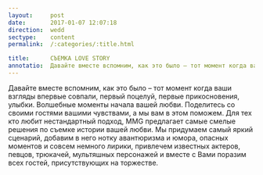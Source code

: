```yaml
---
layout:     post
date:       2017-01-07 12:07:18
direction:  wedd
sectype:    content
permalink:  /:categories/:title.html

title:      СЪЕМКА LOVE STORY      
annotatio:  Давайте вместе вспомним, как это было – тот момент когда ваши взгляды впервые совпали, первый поцелуй, первые прикосновения, улыбки. Волшебные моменты начала вашей любви. Поделитесь со своими гостями вашими чувствами, а мы вам в этом поможем. Для тех кто любит нестандартный подход, MMG предлагает самые смелые решения по съемке истории вашей любви. Мы придумаем самый яркий сценарий, добавим в него нотку авантюризма и юмора, опасных моментов и совсем немного лирики, привлечем известных актеров, певцов, трюкачей, мультяшных персонажей и вместе с Вами поразим всех гостей, присутствующих на торжестве. 
---
```


Давайте вместе вспомним, как это было – тот момент когда ваши взгляды впервые совпали, первый поцелуй, первые прикосновения, улыбки. Волшебные моменты начала вашей любви. Поделитесь со своими гостями вашими чувствами, а мы вам в этом поможем. Для тех кто любит нестандартный подход, MMG предлагает самые смелые решения по съемке истории вашей любви. Мы придумаем самый яркий сценарий, добавим в него нотку авантюризма и юмора, опасных моментов и совсем немного лирики, привлечем известных актеров, певцов, трюкачей, мультяшных персонажей и вместе с Вами поразим всех гостей, присутствующих на торжестве. 